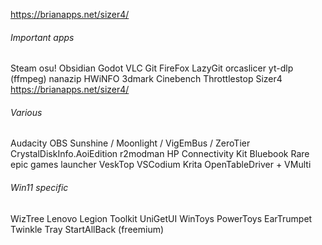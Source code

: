 https://brianapps.net/sizer4/
###### Important apps
Steam osu! Obsidian Godot VLC Git FireFox LazyGit
orcaslicer
yt-dlp (ffmpeg)
nanazip
HWiNFO 3dmark Cinebench
Throttlestop
Sizer4 https://brianapps.net/sizer4/
###### Various
Audacity
OBS
Sunshine / Moonlight / VigEmBus / ZeroTier
CrystalDiskInfo.AoiEdition
r2modman
HP Connectivity Kit
Bluebook
Rare epic games launcher
VeskTop
VSCodium
Krita
OpenTableDriver + VMulti

###### Win11 specific
WizTree
Lenovo Legion Toolkit
UniGetUI
WinToys
PowerToys
EarTrumpet
Twinkle Tray
StartAllBack (freemium)
